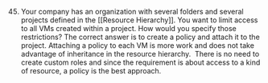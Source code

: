 45. Your company has an organization with several folders and several projects defined in the [[Resource Hierarchy]]. You want to limit access to all VMs created within a project. How would you specify those restrictions?
The correct answer is to create a policy and attach it to the project. Attaching a policy to each VM is more work and does not take advantage of inheritance in the resource hierarchy.  There is no need to create custom roles and since the requirement is about access to a kind of resource, a policy is the best approach.